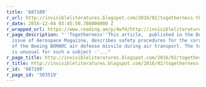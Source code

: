 ```yaml
---
title: '687109'
r_url: http://invisibleliteratures.blogspot.com/2016/02/togetherness-thomas-pynchon-wrote.html
r_date: 2016-12-04 03:45:50.786000000 Z
r_wrapped_url: https://www.reading.am/p/4wfH/http://invisibleliteratures.blogspot.com/2016/02/togetherness-thomas-pynchon-wrote.html
r_page_description: "''Togetherness''This article,  published in the December 1960
  issue of Aerospace Magazine, describes safety procedures for the correct handling
  of the Boeing BOMARC air defense missile during air transport. The tone of the article
  is unusual for such a subject -'..."
r_page_title: http://invisibleliteratures.blogspot.com/2016/02/togetherness-thomas-pynchon-wrote.html
r_title: http://invisibleliteratures.blogspot.com/2016/02/togetherness-thomas-pynchon-wrote.html
r_id: '687109'
r_page_id: '503519'
---
```


